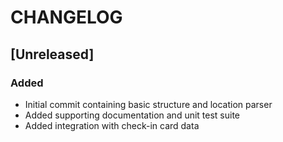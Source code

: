 # CHANGELOG

## [Unreleased]
### Added
- Initial commit containing basic structure and location parser
- Added supporting documentation and unit test suite
- Added integration with check-in card data
